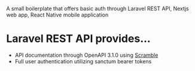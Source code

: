 A small boilerplate that offers basic auth through Laravel REST API, Nextjs web app, React Native mobile application

# Laravel REST API provides...
* API documentation through OpenAPI 3.1.0 using [Scramble](https://scramble.dedoc.co/)
* Full user authentication utilizing sanctum bearer tokens

